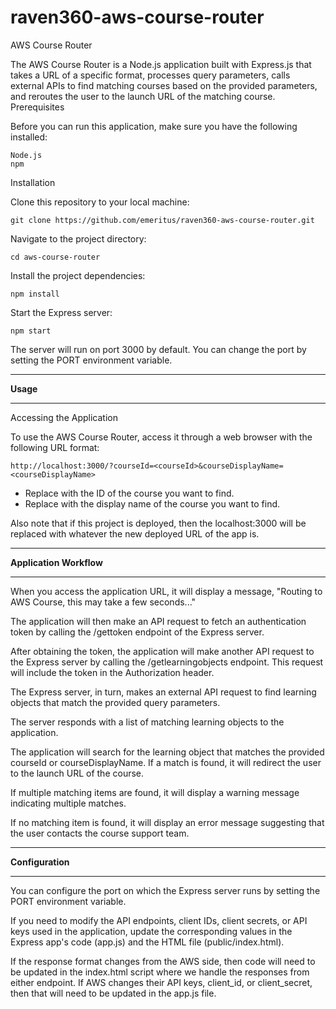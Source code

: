 # raven360-aws-course-router

AWS Course Router

The AWS Course Router is a Node.js application built with Express.js that takes a URL of a specific format, processes query parameters, calls external APIs to find matching courses based on the provided parameters, and reroutes the user to the launch URL of the matching course.
Prerequisites

Before you can run this application, make sure you have the following installed:

    Node.js
    npm

Installation

Clone this repository to your local machine:

    git clone https://github.com/emeritus/raven360-aws-course-router.git

Navigate to the project directory:

    cd aws-course-router

Install the project dependencies:

    npm install

Start the Express server:

    npm start

The server will run on port 3000 by default. You can change the port by setting the PORT environment variable.
***
**Usage**
***
Accessing the Application

To use the AWS Course Router, access it through a web browser with the following URL format:

```http://localhost:3000/?courseId=<courseId>&courseDisplayName=<courseDisplayName>```

* Replace <courseId> with the ID of the course you want to find.
* Replace <courseDisplayName> with the display name of the course you want to find.

Also note that if this project is deployed, then the localhost:3000 will be replaced with whatever the new deployed URL of the app is.
***
**Application Workflow**
***
When you access the application URL, it will display a message, "Routing to AWS Course, this may take a few seconds..."

The application will then make an API request to fetch an authentication token by calling the /gettoken endpoint of the Express server.

After obtaining the token, the application will make another API request to the Express server by calling the /getlearningobjects endpoint. This request will include the token in the Authorization header.

The Express server, in turn, makes an external API request to find learning objects that match the provided query parameters.

The server responds with a list of matching learning objects to the application.

The application will search for the learning object that matches the provided courseId or courseDisplayName. If a match is found, it will redirect the user to the launch URL of the course.

If multiple matching items are found, it will display a warning message indicating multiple matches.

If no matching item is found, it will display an error message suggesting that the user contacts the course support team.
***
**Configuration**
***
You can configure the port on which the Express server runs by setting the PORT environment variable.

If you need to modify the API endpoints, client IDs, client secrets, or API keys used in the application, update the corresponding values in the Express app's code (app.js) and the HTML file (public/index.html).

If the response format changes from the AWS side, then code will need to be updated in the index.html script where we handle the responses from either endpoint. If AWS changes their API keys, client_id, or client_secret, then that will need to be updated in the app.js file.
